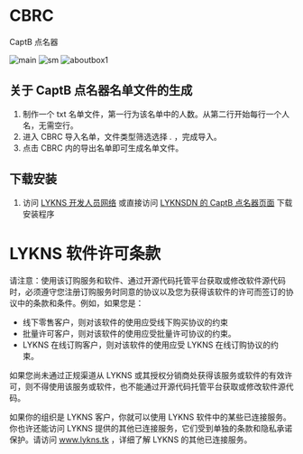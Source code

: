 # CBRC
CaptB 点名器


![main](https://user-images.githubusercontent.com/63907030/190898475-4385675d-eecb-4e0d-90a6-724b6db706d6.jpg)
![sm](https://user-images.githubusercontent.com/63907030/190898476-6b4f1ad2-af9d-480a-b937-15df6d8c9d03.png)
![aboutbox1](https://user-images.githubusercontent.com/63907030/190898678-83361684-8f41-4e75-9749-83e451a5d002.png)



## 关于 CaptB 点名器名单文件的生成
1. 制作一个 txt 名单文件，第一行为该名单中的人数。从第二行开始每行一个人名，无需空行。
2. 进入 CBRC 导入名单，文件类型筛选选择 *.* ，完成导入。
3. 点击 CBRC 内的导出名单即可生成名单文件。

## 下载安装
1. 访问 [LYKNS 开发人员网络](https://dev.lykns.tk/) 或直接访问 [LYKNSDN 的 CaptB 点名器页面](https://dev.lykns.tk/CBRC/publish) 下载安装程序

# LYKNS 软件许可条款
请注意：使用该订购服务和软件、通过开源代码托管平台获取或修改软件源代码时，必须遵守您注册订购服务时同意的协议以及您为获得该软件的许可而签订的协议中的条款和条件。例如，如果您是：

- 线下零售客户，则对该软件的使用应受线下购买协议的约束
- 批量许可客户，则对该软件的使用应受批量许可协议的约束。
- LYKNS 在线订购客户，则对该软件的使用应受 LYKNS 在线订购协议的约束。

如果您尚未通过正规渠道从 LYKNS 或其授权分销商处获得该服务或软件的有效许可，则不得使用该服务或软件，也不能通过开源代码托管平台获取或修改软件源代码。

如果你的组织是 LYKNS 客户，你就可以使用 LYKNS 软件中的某些已连接服务。你也许还能访问 LYKNS 提供的其他已连接服务，它们受到单独的条款和隐私承诺保护。请访问 www.lykns.tk ，详细了解 LYKNS 的其他已连接服务。

